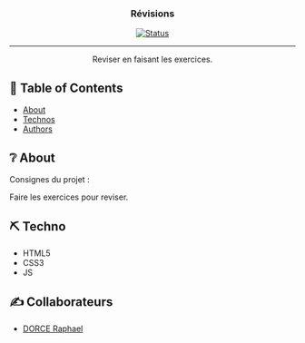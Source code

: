 <h3 align="center">Révisions</h3>

<div align="center">
  
  [![Status](https://img.shields.io/badge/status-unfinished-red)]() 
  
</div>

---

<p align="center"> Reviser en faisant les exercices.
    <br>
</p>

## 📝 Table of Contents

- [About](#about)
- [Technos](#built_using)
- [Authors](#authors)

## ❔ About <a name = "about"></a>

Consignes du projet :

Faire les exercices pour reviser.

## ⛏️ Techno <a name = "built_using"></a>

- HTML5
- CSS3
- JS

## ✍️ Collaborateurs <a name = "authors"></a>

- [DORCE Raphael](https://github.com/DorceRaphael)
